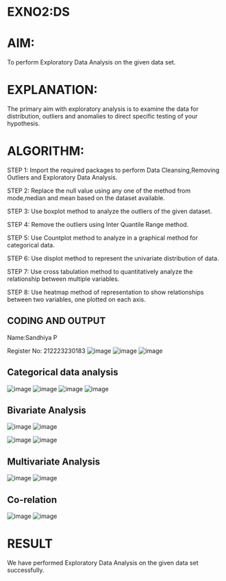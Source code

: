# EXNO2:DS
# AIM:
To perform Exploratory Data Analysis on the given data set.
      
# EXPLANATION:
  The primary aim with exploratory analysis is to examine the data for distribution, outliers and anomalies to direct specific testing of your hypothesis.
  
# ALGORITHM:
STEP 1: Import the required packages to perform Data Cleansing,Removing Outliers and Exploratory Data Analysis.

STEP 2: Replace the null value using any one of the method from mode,median and mean based on the dataset available.

STEP 3: Use boxplot method to analyze the outliers of the given dataset.

STEP 4: Remove the outliers using Inter Quantile Range method.

STEP 5: Use Countplot method to analyze in a graphical method for categorical data.

STEP 6: Use displot method to represent the univariate distribution of data.

STEP 7: Use cross tabulation method to quantitatively analyze the relationship between multiple variables.

STEP 8: Use heatmap method of representation to show relationships between two variables, one plotted on each axis.

## CODING AND OUTPUT
Name:Sandhiya P

Register No: 212223230183
![image](https://github.com/user-attachments/assets/7db674a4-4e86-4fc5-aa19-e6f5708ebea8)
![image](https://github.com/user-attachments/assets/2a73d896-45b6-4c1c-a1ba-d5b7c7c64af3)
![image](https://github.com/user-attachments/assets/e86b8a65-6957-4dd6-bea3-c4848dc9c809)
## Categorical data analysis

![image](https://github.com/user-attachments/assets/16bbd142-563f-457d-9c17-206b9cd3ef02)
![image](https://github.com/user-attachments/assets/2ba3f32c-190c-4b06-90bc-3469e55390cc)
![image](https://github.com/user-attachments/assets/e4f715f8-dc18-410e-b23f-e7f3480573fc)
![image](https://github.com/user-attachments/assets/52712e2b-678a-416d-940b-509c01d6e4dc)
## Bivariate Analysis
![image](https://github.com/user-attachments/assets/c920818c-238a-442f-954f-8015ae2bdc63)
![image](https://github.com/user-attachments/assets/bbaba2ff-f058-45ca-865a-ac852df69a42)

![image](https://github.com/user-attachments/assets/b18c332c-a520-4d26-9664-c619a84c8439)
![image](https://github.com/user-attachments/assets/26f507e2-2336-4853-9076-0260734faffa)
## Multivariate Analysis
![image](https://github.com/user-attachments/assets/15cf4a1d-7f57-4b7c-908e-2fe94ba71bb3)
![image](https://github.com/user-attachments/assets/d6fee35b-7183-46ce-9d86-4cf3a4a6facf)
## Co-relation
![image](https://github.com/user-attachments/assets/0a9eb4df-cc7b-44d3-ad69-54970f563702)
![image](https://github.com/user-attachments/assets/6ac5521f-d573-4fbf-b9b7-fc5cb1fae5ee)











# RESULT
We have performed Exploratory Data Analysis on the given data set successfully.
